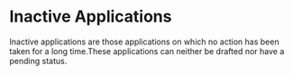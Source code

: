 # Inactive Applications

Inactive applications are those applications on which no action has been taken for a long time.These applications can neither be drafted nor have a pending status.

